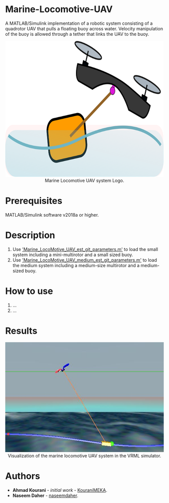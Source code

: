 # Marine-Locomotive-UAV
A MATLAB/Simulink implementation of a robotic system consisting of a quadrotor UAV that pulls a floating buoy across water. Velocity manipulation of the buoy is allowed through a tether that links the UAV to the buoy.

<p align="center">
  <img src="https://github.com/AUBVRL/Marine-Locomotive-UAV/blob/master/visualization/LoGo.png" width="800" height="430" >
  <br />
  Marine Locomotive UAV system Logo.
</p>

# Prerequisites
MATLAB/Simulink software v2018a or higher.

# Description
1. Use ['Marine_LocoMotive_UAV_est_git_parameters.m'](https://github.com/AUBVRL/Marine-Locomotive-UAV/blob/master/src/Marine_LocoMotive_UAV_est_git_parameters.m) to load the small system including a mini-multirotor and a small sized buoy. <br />
2. Use ['Marine_LocoMotive_UAV_medium_est_git_parameters.m'](https://github.com/AUBVRL/Marine-Locomotive-UAV/blob/master/src/Marine_LocoMotive_UAV_medium_est_git_parameters.m) to load the medium system including a medium-size multirotor and a medium-sized buoy. <br />

# How to use
1. ... <br />
2. ... <br />

# Results
<p align="center">
  <img src="https://github.com/AUBVRL/Marine-Locomotive-UAV/blob/master/visualization/Scene_SVCS_C2_snap01.jpg" width="563" height="348" >
  <br />
  Visualization of the marine locomotive UAV system in the VRML simulator.
</p>

# Authors
* **Ahmad Kourani** - *initial work* - [KouraniMEKA](https://github.com/KouraniMEKA).
* **Naseem Daher** - [naseemdaher](https://github.com/naseemdaher).
